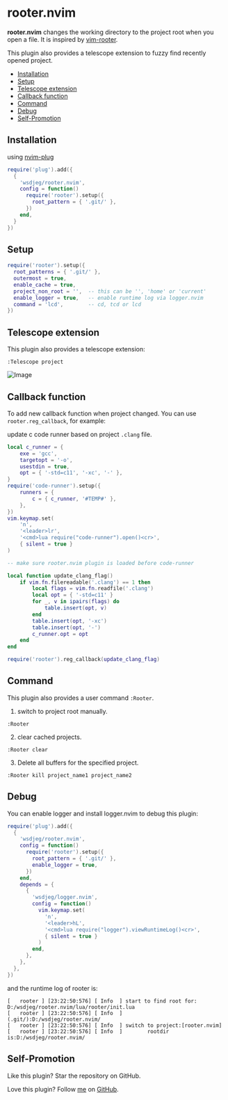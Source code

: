 # rooter.nvim

**rooter.nvim** changes the working directory to the project root when you open a file. It is inspired by [vim-rooter](https://github.com/airblade/vim-rooter).

This plugin also provides a telescope extension to fuzzy find recently opened project.

<!-- vim-markdown-toc GFM -->

- [Installation](#installation)
- [Setup](#setup)
- [Telescope extension](#telescope-extension)
- [Callback function](#callback-function)
- [Command](#command)
- [Debug](#debug)
- [Self-Promotion](#self-promotion)

<!-- vim-markdown-toc -->

## Installation

using [nvim-plug](https://github.com/wsdjeg/nvim-plug)

```lua
require('plug').add({
  {
    'wsdjeg/rooter.nvim',
    config = function()
      require('rooter').setup({
        root_pattern = { '.git/' },
      })
    end,
  }
})
```

## Setup

```lua
require('rooter').setup({
  root_patterns = { '.git/' },
  outermost = true,
  enable_cache = true,
  project_non_root = '',  -- this can be '', 'home' or 'current'
  enable_logger = true,   -- enable runtime log via logger.nvim
  command = 'lcd',        -- cd, tcd or lcd
})
```

## Telescope extension

This plugin also provides a telescope extension:

```
:Telescope project
```

![Image](https://github.com/user-attachments/assets/f936176a-cace-4bac-b394-c1c11f3f71b7)

## Callback function

To add new callback function when project changed. You can use `rooter.reg_callback`, for example:

update c code runner based on project `.clang` file.

```lua
local c_runner = {
    exe = 'gcc',
    targetopt = '-o',
    usestdin = true,
    opt = { '-std=c11', '-xc', '-' },
}
require('code-runner').setup({
    runners = {
        c = { c_runner, '#TEMP#' },
    },
})
vim.keymap.set(
    'n',
    '<leader>lr',
    '<cmd>lua require("code-runner").open()<cr>',
    { silent = true }
)

-- make sure rooter.nvim plugin is loaded before code-runner

local function update_clang_flag()
    if vim.fn.filereadable('.clang') == 1 then
        local flags = vim.fn.readfile('.clang')
        local opt = { '-std=c11' }
        for _, v in ipairs(flags) do
            table.insert(opt, v)
        end
        table.insert(opt, '-xc')
        table.insert(opt, '-')
        c_runner.opt = opt
    end
end

require('rooter').reg_callback(update_clang_flag)
```

## Command

This plugin also provides a user command `:Rooter`.

1. switch to project root manually.

`:Rooter`

2. clear cached projects.

`:Rooter clear`

3. Delete all buffers for the specified project.

`:Rooter kill project_name1 project_name2`

## Debug

You can enable logger and install logger.nvim to debug this plugin:

```lua
require('plug').add({
  {
    'wsdjeg/rooter.nvim',
    config = function()
      require('rooter').setup({
        root_pattern = { '.git/' },
        enable_logger = true,
      })
    end,
    depends = {
      {
        'wsdjeg/logger.nvim',
        config = function()
          vim.keymap.set(
            'n',
            '<leader>hL',
            '<cmd>lua require("logger").viewRuntimeLog()<cr>',
            { silent = true }
          )
        end,
      },
    },
  },
})
```

and the runtime log of rooter is:

```
[   rooter ] [23:22:50:576] [ Info  ] start to find root for: D:/wsdjeg/rooter.nvim/lua/rooter/init.lua
[   rooter ] [23:22:50:576] [ Info  ]         (.git/):D:/wsdjeg/rooter.nvim/
[   rooter ] [23:22:50:576] [ Info  ] switch to project:[rooter.nvim]
[   rooter ] [23:22:50:576] [ Info  ]        rootdir is:D:/wsdjeg/rooter.nvim/
```

## Self-Promotion

Like this plugin? Star the repository on
GitHub.

Love this plugin? Follow [me](https://wsdjeg.net/) on
[GitHub](https://github.com/wsdjeg).
